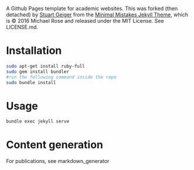 A Github Pages template for academic websites. This was forked (then detached) by [Stuart Geiger](https://github.com/staeiou) from the [Minimal Mistakes Jekyll Theme](https://mmistakes.github.io/minimal-mistakes/), which is © 2016 Michael Rose and released under the MIT License. See LICENSE.md.

# Installation
```bash
sudo apt-get install ruby-full
sudo gem install bundler
#run the following command inside the repo
sudo bundle install
```

# Usage
```bash
bundle exec jekyll serve
```

# Content generation
For publications, see markdown_generator
